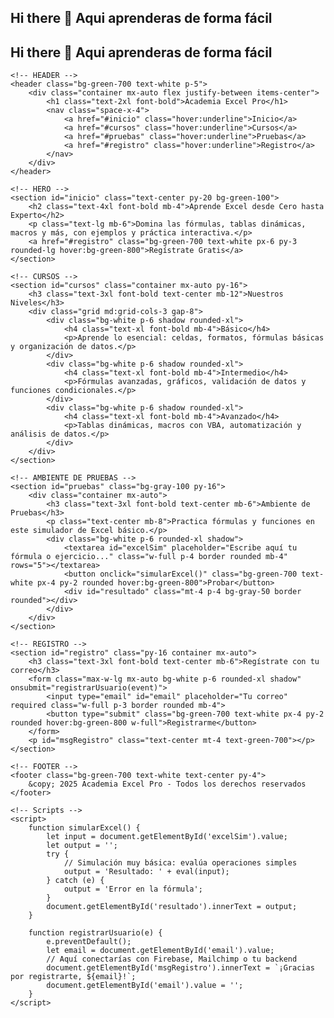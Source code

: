 ## Hi there 👋 Aqui aprenderas de forma fácil 

## Hi there 👋 Aqui aprenderas de forma fácil 

<!DOCTYPE html>
<html lang="es">
<head>
    <meta charset="UTF-8">
    <meta name="viewport" content="width=device-width, initial-scale=1.0">
    <title>Academia Excel Pro</title>
    <script src="https://cdn.tailwindcss.com"></script>
</head>
<body class="bg-gray-50 text-gray-800">

    <!-- HEADER -->
    <header class="bg-green-700 text-white p-5">
        <div class="container mx-auto flex justify-between items-center">
            <h1 class="text-2xl font-bold">Academia Excel Pro</h1>
            <nav class="space-x-4">
                <a href="#inicio" class="hover:underline">Inicio</a>
                <a href="#cursos" class="hover:underline">Cursos</a>
                <a href="#pruebas" class="hover:underline">Pruebas</a>
                <a href="#registro" class="hover:underline">Registro</a>
            </nav>
        </div>
    </header>

    <!-- HERO -->
    <section id="inicio" class="text-center py-20 bg-green-100">
        <h2 class="text-4xl font-bold mb-4">Aprende Excel desde Cero hasta Experto</h2>
        <p class="text-lg mb-6">Domina las fórmulas, tablas dinámicas, macros y más, con ejemplos y práctica interactiva.</p>
        <a href="#registro" class="bg-green-700 text-white px-6 py-3 rounded-lg hover:bg-green-800">Regístrate Gratis</a>
    </section>

    <!-- CURSOS -->
    <section id="cursos" class="container mx-auto py-16">
        <h3 class="text-3xl font-bold text-center mb-12">Nuestros Niveles</h3>
        <div class="grid md:grid-cols-3 gap-8">
            <div class="bg-white p-6 shadow rounded-xl">
                <h4 class="text-xl font-bold mb-4">Básico</h4>
                <p>Aprende lo esencial: celdas, formatos, fórmulas básicas y organización de datos.</p>
            </div>
            <div class="bg-white p-6 shadow rounded-xl">
                <h4 class="text-xl font-bold mb-4">Intermedio</h4>
                <p>Fórmulas avanzadas, gráficos, validación de datos y funciones condicionales.</p>
            </div>
            <div class="bg-white p-6 shadow rounded-xl">
                <h4 class="text-xl font-bold mb-4">Avanzado</h4>
                <p>Tablas dinámicas, macros con VBA, automatización y análisis de datos.</p>
            </div>
        </div>
    </section>

    <!-- AMBIENTE DE PRUEBAS -->
    <section id="pruebas" class="bg-gray-100 py-16">
        <div class="container mx-auto">
            <h3 class="text-3xl font-bold text-center mb-6">Ambiente de Pruebas</h3>
            <p class="text-center mb-8">Practica fórmulas y funciones en este simulador de Excel básico.</p>
            <div class="bg-white p-6 rounded-xl shadow">
                <textarea id="excelSim" placeholder="Escribe aquí tu fórmula o ejercicio..." class="w-full p-4 border rounded mb-4" rows="5"></textarea>
                <button onclick="simularExcel()" class="bg-green-700 text-white px-4 py-2 rounded hover:bg-green-800">Probar</button>
                <div id="resultado" class="mt-4 p-4 bg-gray-50 border rounded"></div>
            </div>
        </div>
    </section>

    <!-- REGISTRO -->
    <section id="registro" class="py-16 container mx-auto">
        <h3 class="text-3xl font-bold text-center mb-6">Regístrate con tu correo</h3>
        <form class="max-w-lg mx-auto bg-white p-6 rounded-xl shadow" onsubmit="registrarUsuario(event)">
            <input type="email" id="email" placeholder="Tu correo" required class="w-full p-3 border rounded mb-4">
            <button type="submit" class="bg-green-700 text-white px-4 py-2 rounded hover:bg-green-800 w-full">Registrarme</button>
        </form>
        <p id="msgRegistro" class="text-center mt-4 text-green-700"></p>
    </section>

    <!-- FOOTER -->
    <footer class="bg-green-700 text-white text-center py-4">
        &copy; 2025 Academia Excel Pro - Todos los derechos reservados
    </footer>

    <!-- Scripts -->
    <script>
        function simularExcel() {
            let input = document.getElementById('excelSim').value;
            let output = '';
            try {
                // Simulación muy básica: evalúa operaciones simples
                output = 'Resultado: ' + eval(input);
            } catch (e) {
                output = 'Error en la fórmula';
            }
            document.getElementById('resultado').innerText = output;
        }

        function registrarUsuario(e) {
            e.preventDefault();
            let email = document.getElementById('email').value;
            // Aquí conectarías con Firebase, Mailchimp o tu backend
            document.getElementById('msgRegistro').innerText = `¡Gracias por registrarte, ${email}!`;
            document.getElementById('email').value = '';
        }
    </script>
</body>
</html>
